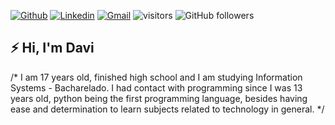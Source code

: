 [![Github](https://img.shields.io/badge/-Github-000?style=flat&logo=Github&logoColor=white)](https://github.com/daviue)
[![Linkedin](https://img.shields.io/badge/-LinkedIn-blue?style=flat&logo=Linkedin&logoColor=white)](https://www.linkedin.com/in/rodriguesdavi)
[![Gmail](https://img.shields.io/badge/-Gmail-c14438?style=flat&logo=&logoColor=white)](mailto:daviue25@gmail.com)
![visitors](https://visitor-badge.glitch.me/badge?page_id=daviue.visitor-badge)
![GitHub followers](https://img.shields.io/github/followers/daviue?style=social)

## ⚡ Hi, I'm Davi 

/* I am 17 years old, finished high school and I am studying Information Systems - Bacharelado. I had contact with programming since I was 13 years old, python being the first programming language, besides having ease and determination to learn subjects related to technology in general. */
